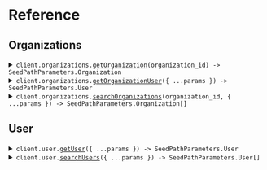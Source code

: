 # Reference

## Organizations

<details><summary><code>client.organizations.<a href="/src/api/resources/organizations/client/Client.ts">getOrganization</a>(organization_id) -> SeedPathParameters.Organization</code></summary>
<dl>
<dd>

#### 🔌 Usage

<dl>
<dd>

<dl>
<dd>

```typescript
await client.organizations.getOrganization("organization_id");
```

</dd>
</dl>
</dd>
</dl>

#### ⚙️ Parameters

<dl>
<dd>

<dl>
<dd>

**organization_id:** `string`

</dd>
</dl>

<dl>
<dd>

**requestOptions:** `Organizations.RequestOptions`

</dd>
</dl>
</dd>
</dl>

</dd>
</dl>
</details>

<details><summary><code>client.organizations.<a href="/src/api/resources/organizations/client/Client.ts">getOrganizationUser</a>({ ...params }) -> SeedPathParameters.User</code></summary>
<dl>
<dd>

#### 🔌 Usage

<dl>
<dd>

<dl>
<dd>

```typescript
await client.organizations.getOrganizationUser({
    organization_id: "organization_id",
    user_id: "user_id",
});
```

</dd>
</dl>
</dd>
</dl>

#### ⚙️ Parameters

<dl>
<dd>

<dl>
<dd>

**request:** `SeedPathParameters.GetOrganizationUserRequest`

</dd>
</dl>

<dl>
<dd>

**requestOptions:** `Organizations.RequestOptions`

</dd>
</dl>
</dd>
</dl>

</dd>
</dl>
</details>

<details><summary><code>client.organizations.<a href="/src/api/resources/organizations/client/Client.ts">searchOrganizations</a>(organization_id, { ...params }) -> SeedPathParameters.Organization[]</code></summary>
<dl>
<dd>

#### 🔌 Usage

<dl>
<dd>

<dl>
<dd>

```typescript
await client.organizations.searchOrganizations("organization_id", {
    limit: 1,
});
```

</dd>
</dl>
</dd>
</dl>

#### ⚙️ Parameters

<dl>
<dd>

<dl>
<dd>

**organization_id:** `string`

</dd>
</dl>

<dl>
<dd>

**request:** `SeedPathParameters.SearchOrganizationsRequest`

</dd>
</dl>

<dl>
<dd>

**requestOptions:** `Organizations.RequestOptions`

</dd>
</dl>
</dd>
</dl>

</dd>
</dl>
</details>

## User

<details><summary><code>client.user.<a href="/src/api/resources/user/client/Client.ts">getUser</a>({ ...params }) -> SeedPathParameters.User</code></summary>
<dl>
<dd>

#### 🔌 Usage

<dl>
<dd>

<dl>
<dd>

```typescript
await client.user.getUser({
    user_id: "user_id",
});
```

</dd>
</dl>
</dd>
</dl>

#### ⚙️ Parameters

<dl>
<dd>

<dl>
<dd>

**request:** `SeedPathParameters.GetUsersRequest`

</dd>
</dl>

<dl>
<dd>

**requestOptions:** `User.RequestOptions`

</dd>
</dl>
</dd>
</dl>

</dd>
</dl>
</details>

<details><summary><code>client.user.<a href="/src/api/resources/user/client/Client.ts">searchUsers</a>({ ...params }) -> SeedPathParameters.User[]</code></summary>
<dl>
<dd>

#### 🔌 Usage

<dl>
<dd>

<dl>
<dd>

```typescript
await client.user.searchUsers({
    user_id: "user_id",
    limit: 1,
});
```

</dd>
</dl>
</dd>
</dl>

#### ⚙️ Parameters

<dl>
<dd>

<dl>
<dd>

**request:** `SeedPathParameters.SearchUsersRequest`

</dd>
</dl>

<dl>
<dd>

**requestOptions:** `User.RequestOptions`

</dd>
</dl>
</dd>
</dl>

</dd>
</dl>
</details>
